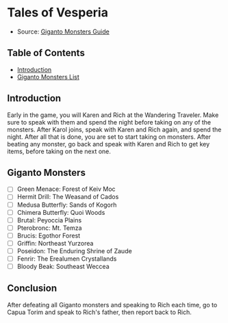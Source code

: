 # Tales of Vesperia
- Source: [Giganto Monsters Guide](https://www.rpgsite.net/feature/8169-tales-of-vesperia-giganto-monsters-guide-where-to-find-all-of-the-giganto-bosses-in-the-definitive-edition)

## Table of Contents
- [Introduction](#introduction)
- [Giganto Monsters List](#giganto-monsters)

## Introduction
Early in the game, you will Karen and Rich at the Wandering Traveler. Make sure to speak with them and spend the night before taking on any of the monsters. After Karol joins, speak with Karen and Rich again, and spend the night. After all that is done, you are set to start taking on monsters. After beating any monster, go back and speak with Karen and Rich to get key items, before taking on the next one.

## Giganto Monsters
- [ ] Green Menace: Forest of Keiv Moc
- [ ] Hermit Drill: The Weasand of Cados
- [ ] Medusa Butterfly: Sands of Kogorh
- [ ] Chimera Butterfly: Quoi Woods
- [ ] Brutal: Peyoccia Plains
- [ ] Pterobronc: Mt. Temza
- [ ] Brucis: Egothor Forest
- [ ] Griffin: Northeast Yurzorea
- [ ] Poseidon: The Enduring Shrine of Zaude
- [ ] Fenrir: The Erealumen Crystallands
- [ ] Bloody Beak: Southeast Weccea

## Conclusion
After defeating all Giganto monsters and speaking to Rich each time, go to Capua Torim and speak to Rich's father, then report back to Rich.